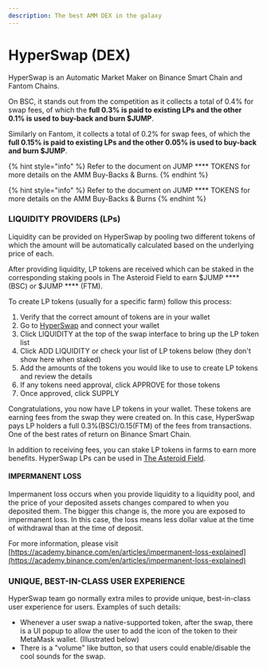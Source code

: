```yaml
---
description: The best AMM DEX in the galaxy
---
```


# HyperSwap (DEX)

HyperSwap is an Automatic Market Maker on Binance Smart Chain and Fantom Chains.&#x20;

On BSC, it stands out from the competition as it collects a total of 0.4% for swap fees, of which the **full 0.3% is paid to existing LPs and the other 0.1% is used to buy-back and burn $JUMP**.&#x20;

Similarly on Fantom, it collects a total of 0.2% for swap fees, of which the **full 0.15% is paid to existing LPs and the other 0.05% is used to buy-back and burn $JUMP**.

{% hint style="info" %}
Refer to the document on JUMP **** TOKENS for more details on the AMM Buy-Backs & Burns.
{% endhint %}

{% hint style="info" %}
Refer to the document on JUMP **** TOKENS for more details on the AMM Buy-Backs & Burns
{% endhint %}

### **LIQUIDITY PROVIDERS (LPs)**

Liquidity can be provided on HyperSwap by pooling two different tokens of which the amount will be automatically calculated based on the underlying price of each.&#x20;

After providing liquidity, LP tokens are received which can be staked in the corresponding staking pools in The Asteroid Field to earn $JUMP **** (BSC) or $JUMP **** (FTM).

To create LP tokens (usually for a specific farm) follow this process:

1. Verify that the correct amount of tokens are in your wallet
2. Go to [ ](https://ftm.hyperjump.app/swap)[HyperSwap](https://ftm.hyperjump.app/swap) and connect your wallet
3. Click LIQUIDITY at the top of the swap interface to bring up the LP token list
4. Click ADD LIQUIDITY or check your list of LP tokens below (they don't show here when staked)
5. Add the amounts of the tokens you would like to use to create LP tokens and review the details
6. If any tokens need approval, click APPROVE for those tokens
7. Once approved, click SUPPLY

Congratulations, you now have LP tokens in your wallet.  These tokens are earning fees from the swap they were created on. In this case, HyperSwap pays LP holders a full 0.3%(BSC)/0.15(FTM) of the fees from transactions.\
One of the best rates of return on Binance Smart Chain.

In addition to receiving fees, you can stake LP tokens in farms to earn more benefits. HyperSwap LPs can be used in [The Asteroid Field](https://ftm.hyperjump.app/farms).

#### **IMPERMANENT LOSS**

Impermanent loss occurs when you provide liquidity to a liquidity pool, and the price of your deposited assets changes compared to when you deposited them. The bigger this change is, the more you are exposed to impermanent loss. In this case, the loss means less dollar value at the time of withdrawal than at the time of deposit.

For more information, please visit [https://academy.binance.com/en/articles/impermanent-loss-explained](https://academy.binance.com/en/articles/impermanent-loss-explained)

### **UNIQUE, BEST-IN-CLASS USER EXPERIENCE**&#x20;

HyperSwap team go normally extra miles to provide unique, best-in-class user experience for users. Examples of such details:

* Whenever a user swap a native-supported token, after the swap, there is a UI popup to allow the user to add the icon of the token to their MetaMask wallet. (Illustrated below)
* There is a "volume" like button, so that users could enable/disable the cool sounds for the swap.
